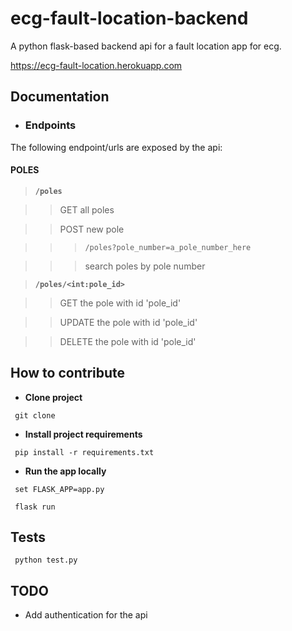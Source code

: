 # ecg-fault-location-backend
A python flask-based backend api for a fault location app for ecg.

https://ecg-fault-location.herokuapp.com

## Documentation

* ### Endpoints
 The following endpoint/urls are exposed by the api:
 
  #### POLES

  > __`/poles`__
 
  >> GET all poles
 
  >> POST new pole
  
  >>> `/poles?pole_number=a_pole_number_here`
  
  >>> search poles by pole number
 
  > __`/poles/<int:pole_id>`__
 
  >> GET the pole with id 'pole_id'
 
  >> UPDATE the pole with id 'pole_id'
 
  >> DELETE the pole with id 'pole_id'

## How to contribute
* **Clone project**

```
 git clone
```

* **Install project requirements**

```
 pip install -r requirements.txt
```
 
* **Run the app locally**

```
 set FLASK_APP=app.py

 flask run
```

## Tests

 ```
  python test.py
 ```

## TODO
 
 * Add authentication for the api

